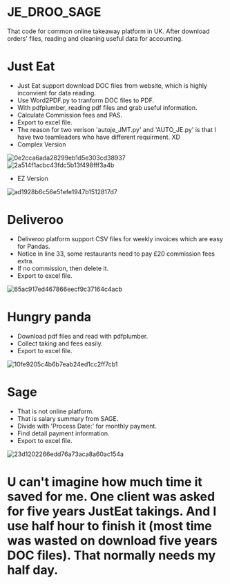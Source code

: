 # JE_DROO_SAGE
That code for common online takeaway platform in UK. After download orders' files, reading and cleaning useful data for accounting.

# Just Eat
* Just Eat support download DOC files from website, which is highly inconvient for data reading.
* Use Word2PDF.py to tranform DOC files to PDF.
* With pdfplumber, reading pdf files and grab useful information.
* Calculate Commission fees and PAS.
* Export to excel file.
* The reason for two verison 'autoje_JMT.py' and 'AUTO_JE.py' is that I have two teamleaders who have different requirment. XD
* Complex Version

![0e2cca6ada28299eb1d5e303cd38937](https://github.com/J1ahw/JE_DROO_SAGE/assets/123384453/a8c7cad4-ac3c-4849-9811-1fc697541462)  ![2a514f1acbc43fdc5b13f498fff3a4b](https://github.com/J1ahw/JE_DROO_SAGE/assets/123384453/c20675b1-d7e2-4a1a-9cab-5edbea4a9bd6)

* EZ Version

![ad1928b6c56e51efe1947b1512817d7](https://github.com/J1ahw/JE_DROO_SAGE/assets/123384453/428b548b-5650-4048-af3a-96d552871d89)


# Deliveroo
* Deliveroo platform support CSV files for weekly invoices which are easy for Pandas.
* Notice in line 33, some restaurants need to pay £20 commission fees extra.
* If no commission, then delete it.
* Export to excel file.

![65ac917ed467866eecf9c37164c4acb](https://github.com/J1ahw/JE_DROO_SAGE/assets/123384453/3f62a9ca-c684-4a91-8d93-c2de26199608)

# Hungry panda
* Download pdf files and read with pdfplumber.
* Collect taking and fees easily.
* Export to excel file.

![10fe9205c4b6b7eab24ed1cc2ff7cb1](https://github.com/J1ahw/JE_DROO_SAGE/assets/123384453/3765f934-8a74-440b-a202-9f4e2efe21f9)

# Sage
* That is not online platform.
* That is salary summary from SAGE.
* Divide with 'Process Date:' for monthly payment.
* Find detail payment information.
* Export to excel file.

![23d1202266edd76a73aca8a60ac154a](https://github.com/J1ahw/JE_DROO_SAGE/assets/123384453/58a30d5c-3a06-49ab-8de0-e447138f1a27)

# U can't imagine how much time it saved for me. One client was asked for five years JustEat takings. And I use half hour to finish it (most time was wasted on download five years DOC files). That normally needs my half day.
